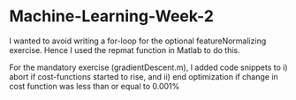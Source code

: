 # Machine-Learning-Week-2
I wanted to avoid writing a for-loop for the optional featureNormalizing exercise. Hence I used the repmat function in Matlab to do this.

For the mandatory exercise (gradientDescent.m), I added code snippets  to i) abort if cost-functions started to rise, and ii) end optimization if change in cost function was less than or equal to 0.001%
